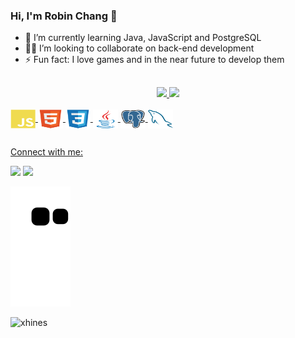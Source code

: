 ### Hi, I'm Robin Chang 👋

- 🌱 I’m currently learning Java, JavaScript and PostgreSQL
- 🤲🏻 I’m looking to collaborate on back-end development
- ⚡ Fun fact: I love games and in the near future to develop them

##

<div align="center">
  
  <a href="https://github.com/xhines">
  <img height="163em" src="https://github-readme-stats.vercel.app/api?username=xhines&show_icons=true&theme=react&include_all_commits=true&count_private=true"/>
  <img height="163em" src="https://github-readme-stats.vercel.app/api/top-langs/?username=xhines&layout=compact&langs_count=7&theme=react"/>
</div>

<div style="display: inline_block"><br>
  <img align="center" alt="Robin-Js" height="30" width="40" src="https://raw.githubusercontent.com/devicons/devicon/master/icons/javascript/javascript-plain.svg">
  <img align="center" alt="Robin-HTML" height="30" width="40" src="https://raw.githubusercontent.com/devicons/devicon/master/icons/html5/html5-original.svg">
  <img align="center" alt="Robin-CSS" height="30" width="40" src="https://raw.githubusercontent.com/devicons/devicon/master/icons/css3/css3-original.svg">
  <img align="center" alt="Robin-Java" height="30" width="40" src="https://raw.githubusercontent.com/devicons/devicon/master/icons/java/java-original.svg">
  <img align="center" alt="Robin-Postgresql" height="30" width="40" src="https://raw.githubusercontent.com/devicons/devicon/master/icons/postgresql/postgresql-original.svg">
  <img align="center" alt="Robin-Mysql" height="30" width="40" src="https://raw.githubusercontent.com/devicons/devicon/master/icons/mysql/mysql-original.svg">    
</div>
  
##
  
Connect with me:
<div>
  <a href = "mailto:charobin@gmail.com"><img src="https://img.shields.io/badge/-Gmail-%23333?style=for-the-badge&logo=gmail&logoColor=white" target="_blank"></a>
  <a href="https://www.linkedin.com/in/robin-chang01/" target="_blank"><img src="https://img.shields.io/badge/-LinkedIn-%230077B5?style=for-the-badge&logo=linkedin&logoColor=white" target="_blank"></a> 
</div>

![Snake animation](https://github.com/xhines/xhines/blob/output/github-contribution-grid-snake.svg) 
  
<p align="left"> <img src="https://komarev.com/ghpvc/?username=xhines&label=Profile%20views&color=0e75b6&style=flat" alt="xhines" /> </p>
